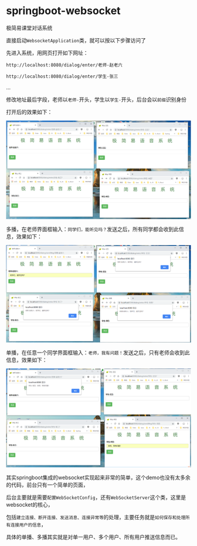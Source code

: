 # springboot-websocket

极简易课堂对话系统

直接启动`WebsocketApplication`类，就可以按以下步骤访问了

先进入系统，用网页打开如下网址：

`http://localhost:8080/dialog/enter/老师-赵老六`

`http://localhost:8080/dialog/enter/学生-张三`

...

修改地址最后字段，老师以`老师-`开头，学生以`学生-`开头，后台会以`前缀`识别身份

打开后的效果如下：

 ![index](https://github.com/huadongworld/springboot-websocket/raw/master/src/pic/总界面.png)
 
 多播，在老师界面框输入：`同学们，能听见吗？`发送之后，所有同学都会收到此信息，效果如下：
 
 ![multicast](https://github.com/huadongworld/springboot-websocket/raw/master/src/pic/多播.png)
 
 单播，在任意一个同学界面框输入：`老师，我有问题！`发送之后，只有老师会收到此信息，效果如下：
 
 ![unicast](https://github.com/huadongworld/springboot-websocket/raw/master/src/pic/单播.png)
 
 其实springboot集成的websocket实现起来非常的简单，这个demo也没有太多余的代码，前台只有一个简单的页面，
 
 后台主要就是需要`配置WebSocketConfig`，还有`WebSocketServer`这个类，这里是websocket的核心，
 
 包括`建立连接、断开连接、发送消息、连接异常等`的处理，主要任务就是`如何保存和处理所有连接用户的信息`，
 
 具体的单播、多播其实就是对单一用户、多个用户、所有用户推送信息而已。